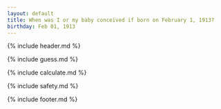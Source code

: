 ```yaml
---
layout: default
title: When was I or my baby conceived if born on February 1, 1913?
birthday: Feb 01, 1913
---
```


{% include header.md %}

{% include guess.md %}

{% include calculate.md %}

{% include safety.md %}

{% include footer.md %}



